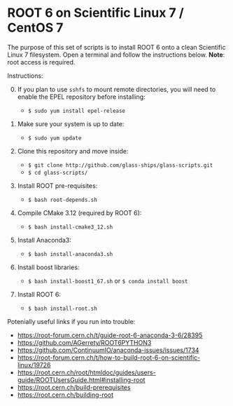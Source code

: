 # ROOT 6 on Scientific Linux 7 / CentOS 7

The purpose of this set of scripts is to install ROOT 6 onto a clean Scientific Linux 7 filesystem. 
Open a terminal and follow the instructions below. 
**Note**: root access is required.

Instructions:

0. If you plan to use `sshfs` to mount remote directories, you will need 
   to enable the EPEL repository before installing:
   - ``$ sudo yum install epel-release``

1. Make sure your system is up to date:
    - ``$ sudo yum update``

2.  Clone this repository and move inside:
    - ``$ git clone http://github.com/glass-ships/glass-scripts.git``
    - ``$ cd glass-scripts/``

3. Install ROOT pre-requisites:
    - ``$ bash root-depends.sh``

4. Compile CMake 3.12 (required by ROOT 6):
    - ``$ bash install-cmake3_12.sh``

5. Install Anaconda3:
    - ``$ bash install-anaconda3.sh``

6. Install boost libraries:
    - ``$ bash install-boost1_67.sh``
    or ``$ conda install boost``

7. Install ROOT 6:
    - ``$ bash install-root.sh``

Potenially useful links if you run into trouble:
- https://root-forum.cern.ch/t/guide-root-6-anaconda-3-6/28395
- https://github.com/AGerrety/ROOT6PYTHON3
- https://github.com/ContinuumIO/anaconda-issues/issues/1734
- https://root-forum.cern.ch/t/how-to-build-root-6-on-scientific-linux/19726
- https://root.cern.ch/root/htmldoc/guides/users-guide/ROOTUsersGuide.html#installing-root
- https://root.cern.ch/build-prerequisites
- https://root.cern.ch/building-root 
